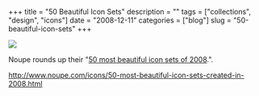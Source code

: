 +++
title = "50 Beautiful Icon Sets"
description = ""
tags = ["collections", "design", "icons"]
date = "2008-12-11"
categories = ["blog"]
slug = "50-beautiful-icon-sets"
+++



  <div class="notebook-screenshot"><a href="http://www.noupe.com/icons/50-most-beautiful-icon-sets-created-in-2008.html"><img src="//konigi.com/media/notebook/50-icon-sets.jpg" class="notebook-image" /></a></div><p>Noupe rounds up their "<a href="http://www.noupe.com/icons/50-most-beautiful-icon-sets-created-in-2008.html">50 most beautiful icon sets of 2008</a>.".</p>
    
  <a href="http://www.noupe.com/icons/50-most-beautiful-icon-sets-created-in-2008.html">http://www.noupe.com/icons/50-most-beautiful-icon-sets-created-in-2008.html</a>
